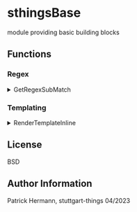 # sthingsBase
module providing basic building blocks

## Functions

### Regex

<details><summary>GetRegexSubMatch</summary>
  tbd!
</details>

### Templating

<details><summary>RenderTemplateInline</summary>
	
  ```
  Patterns := map[string]VariableDelimiter {
		"curly":  VariableDelimiter{"{{", "}}", `\{\{(.*?)\}\}`},
		"square": VariableDelimiter{"[[", "]]", `\[\[(.*?)\]\]`},
	}
  ```
  
</details>

License
-------

BSD

Author Information
------------------

Patrick Hermann, stuttgart-things 04/2023
